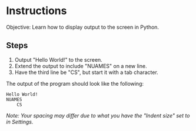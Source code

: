 # Instructions  
Objective: Learn how to display output to the screen in Python.

## Steps
1. Output "Hello World!" to the screen.
2. Extend the output to include "NUAMES" on a new line.
3. Have the third line be "CS", but start it with a tab character.

The output of the program should look like the following:
```
Hello World!
NUAMES
	CS
```
*Note: Your spacing may differ due to what you have the "Indent size" set to in Settings.*